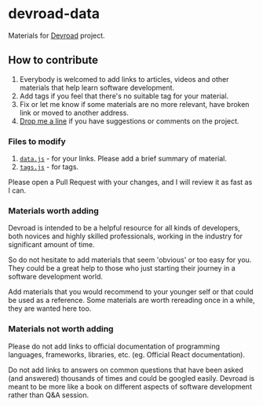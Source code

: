 # devroad-data
Materials for [Devroad](http://devroad.tech) project.

## How to contribute
1. Everybody is welcomed to add links to articles, videos and other materials that help learn software development.
2. Add tags if you feel that there's no suitable tag for your material.
3. Fix or let me know if some materials are no more relevant, have broken link or moved to another address.
4. [Drop me a line](mailto:mail@colomolome.com) if you have suggestions or comments on the project.

### Files to modify
1. [`data.js`](/lib/data.js) - for your links. Please add a brief summary of material.
2. [`tags.js`](/lib/tags.js) - for tags.

Please open a Pull Request with your changes, and I will review it as fast as I can.

### Materials worth adding
Devroad is intended to be a helpful resource for all kinds of developers, both novices and highly skilled professionals, working in the industry for significant amount of time.

So do not hesitate to add materials that seem 'obvious' or too easy for you. They could be a great help to those who just starting their journey in a software development world.

Add materials that you would recommend to your younger self or that could be used as a reference. Some materials are worth rereading once in a while, they are wanted here too.

### Materials not worth adding
Please do not add links to official documentation of programming languages, frameworks, libraries, etc. (eg. Official React documentation).

Do not add links to answers on common questions that have been asked (and answered) thousands of times and could be googled easily. Devroad is meant to be more like a book on different aspects of software development rather than Q&A session.
